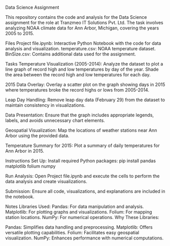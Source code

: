 Data Science Assignment

This repository contains the code and analysis for the Data Science assignment for the role at Tranzmeo IT Solutions Pvt. Ltd. 
The task involves analyzing NOAA climate data for Ann Arbor, Michigan, covering the years 2005 to 2015.


Files
Project file.ipynb: Interactive Python Notebook with the code for data analysis and visualization.
temperature.csv: NOAA temperature dataset.
BinSize.csv: Contains additional data used for the assignment.

Tasks
Temperature Visualization (2005-2014):
Analyze the dataset to plot a line graph of record high and low temperatures by day of the year.
Shade the area between the record high and low temperatures for each day.

2015 Data Overlay:
Overlay a scatter plot on the graph showing days in 2015 where temperatures broke the record highs or lows from 2005-2014.

Leap Day Handling:
Remove leap day data (February 29) from the dataset to maintain consistency in visualizations.

Data Presentation:
Ensure that the graph includes appropriate legends, labels, and avoids unnecessary chart elements.

Geospatial Visualization:
Map the locations of weather stations near Ann Arbor using the provided data.

Temperature Summary for 2015:
Plot a summary of daily temperatures for Ann Arbor in 2015.

Instructions
Set Up:
Install required Python packages:
pip install pandas matplotlib folium numpy

Run Analysis:
Open Project file.ipynb and execute the cells to perform the data analysis and create visualizations.

Submission:
Ensure all code, visualizations, and explanations are included in the notebook.

Notes
Libraries Used:
Pandas: For data manipulation and analysis.
Matplotlib: For plotting graphs and visualizations.
Folium: For mapping station locations.
NumPy: For numerical operations.
Why These Libraries:

Pandas: Simplifies data handling and preprocessing.
Matplotlib: Offers versatile plotting capabilities.
Folium: Facilitates easy geospatial visualization.
NumPy: Enhances performance with numerical computations.
